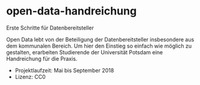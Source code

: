 # open-data-handreichung
Erste Schritte für Datenbereitsteller

Open Data lebt von der Beteiligung der Datenbereitsteller insbesondere aus dem kommunalen Bereich. Um hier den Einstieg so einfach wie möglich zu gestalten, erarbeiten Studierende der Universität Potsdam eine Handreichung für die Praxis.

* Projektlaufzeit: Mai bis September 2018
* Lizenz: CC0
